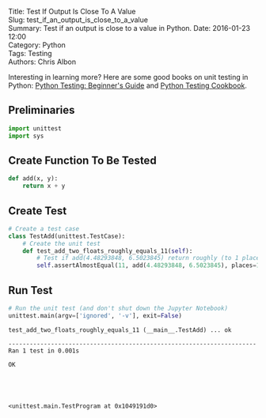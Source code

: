 Title: Test If Output Is Close To A Value  
Slug: test_if_an_output_is_close_to_a_value  
Summary: Test if an output is close to a value in Python. 
Date: 2016-01-23 12:00  
Category: Python  
Tags: Testing  
Authors: Chris Albon  

Interesting in learning more? Here are some good books on unit testing in Python: [Python Testing: Beginner's Guide](http://amzn.to/2j6dHLc) and [Python Testing Cookbook](http://amzn.to/2j6hubL).

## Preliminaries


```python
import unittest
import sys
```

## Create Function To Be Tested


```python
def add(x, y):
    return x + y
```

## Create Test


```python
# Create a test case
class TestAdd(unittest.TestCase):
    # Create the unit test
    def test_add_two_floats_roughly_equals_11(self):
        # Test if add(4.48293848, 6.5023845) return roughly (to 1 place) 11 (actual product: 10.98532298)
        self.assertAlmostEqual(11, add(4.48293848, 6.5023845), places=1)
```

## Run Test


```python
# Run the unit test (and don't shut down the Jupyter Notebook)
unittest.main(argv=['ignored', '-v'], exit=False)
```

    test_add_two_floats_roughly_equals_11 (__main__.TestAdd) ... ok
    
    ----------------------------------------------------------------------
    Ran 1 test in 0.001s
    
    OK





    <unittest.main.TestProgram at 0x1049191d0>


